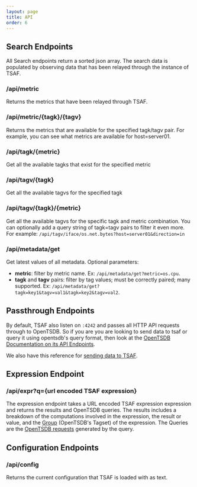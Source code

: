 ```yaml
---
layout: page
title: API
order: 6
---
```


## Search Endpoints

All Search endpoints return a sorted json array. The search data is populated by observing data that has been relayed through the instance of TSAF.

### /api/metric

Returns the metrics that have been relayed through TSAF.

### /api/metric/{tagk}/{tagv}

Returns the metrics that are available for the specified tagk/tagv pair. For example, you can see what metrics are available for host=server01.

### /api/tagk/{metric}

Get all the available tagks that exist for the specified metric

### /api/tagv/{tagk}

Get all the available tagvs for the specified tagk

### /api/tagv/{tagk}/{metric}

Get all the available tagvs for the specific tagk and metric combination. You can optionally add a query string of tagk=tagv pairs to filter it even more. For example: `/api/tagv/iface/os.net.bytes?host=server01&direction=in`

### /api/metadata/get

Get latest values of all metadata. Optional parameters:

* **metric**: filter by metric name. Ex: `/api/metadata/get?metric=os.cpu`.
* **tagk** and **tagv** pairs: filter by tag values; must be correctly paired; many supported. Ex: `/api/metadata/get?tagk=key1&tagv=val1&tagk=key2&tagv=val2`.

## Passthrough Endpoints
By default, TSAF also listen on `:4242` and passes all HTTP API requests through to OpenTSDB. So if you are you are looking to send data to tsaf or query it using opentsdb's query format, then look at the [OpenTSDB Documentation on its API Endpoints](http://opentsdb.net/docs/build/html/api_http/index.html#api-endpoints).

We also have this reference for [sending data to TSAF](https://github.com/StackExchange/tsaf/wiki/Sending-data-to-TSAF).

## Expression Endpoint
### /api/expr?q={url encoded TSAF expression}
The expression endpoint takes a URL encoded TSAF expression expression and returns the results and OpenTSDB queries. The results includes a breakdown of the computations involved in the expression, the result or value, and the [Group](https://github.com/StackExchange/tsaf/wiki/Configuration-Syntax#groups) (OpenTSDB's Tagset) of the expression. The Queries are the [OpenTSDB requests](http://godoc.org/github.com/StackExchange/scollector/opentsdb#Request) generated by the query.

## Configuration Endpoints
### /api/config
Returns the current configuration that TSAF is loaded with as text.
